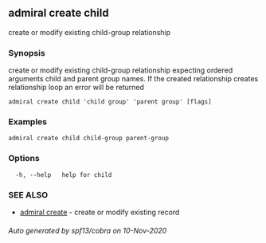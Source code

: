 ## admiral create child

create or modify existing child-group relationship

### Synopsis

create or modify existing child-group relationship expecting ordered arguments child and parent group names. If the created relationship creates relationship loop an error will be returned

```
admiral create child 'child group' 'parent group' [flags]
```

### Examples

```
admiral create child child-group parent-group
```

### Options

```
  -h, --help   help for child
```

### SEE ALSO

* [admiral create](admiral_create.md)	 - create or modify existing record

###### Auto generated by spf13/cobra on 10-Nov-2020
